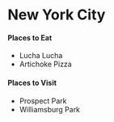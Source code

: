 # New York City

#### Places to Eat
- Lucha Lucha
- Artichoke Pizza

#### Places to Visit
- Prospect Park
- Williamsburg Park 
